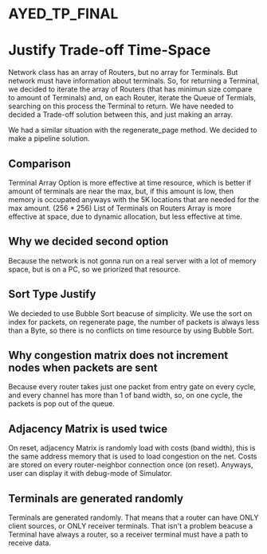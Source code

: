 # AYED_TP_FINAL


# Justify Trade-off Time-Space

Network class has an array of Routers, but no array for Terminals.
But network must have information about terminals. So, for returning a Terminal, we decided to iterate the array of Routers (that has minimun size compare to amount of Terminals) and, on each Router, iterate the Queue of Termials, searching on this process
the Terminal to return.
We have needed to decided a Trade-off solution between this, and just making an array.

We had a similar situation with the regenerate_page method. We decided to make a pipeline solution.

## Comparison
  Terminal Array Option is more effective at time resource, which is better if amount of
  terminals are near the max, but, if this amount is low, then memory is occupated anyways
  with the 5K locations that are needed for the max amount. (256 * 256)
  List of Terminals on Routers Array is more effective at space, due to dynamic allocation, but less effective at time.

## Why we decided second option
  Because the network is not gonna run on a real server with a lot of memory space,
  but is on a PC, so we priorized that resource.


## Sort Type Justify

We decieded to use Bubble Sort beacuse of simplicity. We use the sort on index for packets,
on regenerate page, the number of packets is always less than a Byte, so there is no conflicts on time resource by using Bubble Sort.

## Why congestion matrix does not increment nodes when packets are sent

Because every router takes just one packet from entry gate on every cycle, and every channel
has more than 1 of band width, so, on one cycle, the packets is pop out of the queue.

## Adjacency Matrix is used twice

On reset, adjacency Matrix is randomly load with costs (band width), this is the same address memory
that is used to load congestion on the net. Costs are stored on every router-neighbor connection once (on reset). Anyways, user can display it with debug-mode of Simulator.

## Terminals are generated randomly

Terminals are generated randomly. That means that a router can have ONLY client sources, or ONLY receiver terminals. That isn't a problem beacuse a Terminal have always a router, so a receiver terminal must have a path to receive data.